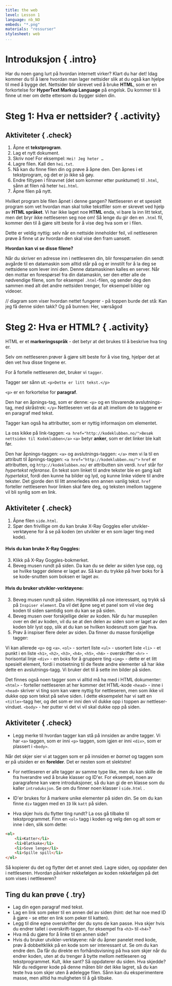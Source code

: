 ```yaml
---
title: the web
level: Lesson 1
language: nb_NO
embeds: "*.png"
materials: "ressurser"
stylesheet: web
...
```


# Introduksjon { .intro}

Har du noen gang lurt på hvordan internett virker? Klart du har det! Idag kommer du til å lære hvordan man lager nettsider slik at du også kan hjelpe til med å bygge det. Nettsider blir skrevet ved å bruke __HTML__, som er en forkortelse for __HyperText Markup Language__ på engelsk. Du kommer til å finne ut mer om dette ettersom du bygger siden din.

# Steg 1: Hva er nettsider? { .activity}

## Aktiviteter { .check}

1. Åpne et __tekstprogram__.
2. Lag et nytt dokument.
3. Skriv noe! For eksempel: `Hei! Jeg heter …`
4. Lagre filen. Kall den `hei.txt`.
5. Nå kan du finne filen din og prøve å åpne den. Den åpnes i et tekstprogram, og det er jo ikke så gøy.
6. Endre filtypen i filnavnet (det som kommer etter punktumet) til `.html`, sånn at filen nå heter `hei.html`.
7. Åpne filen på nytt.

Hvilket program ble filen åpnet i denne gangen? Nettleseren er et spesielt program som vet hvordan man skal tolke tekstfiler som er skrevet ved hjelp av __HTML språket__. Vi har ikke laget noe __HTML__ enda, vi bare la inn litt tekst, men det bryr ikke nettleseren seg noe om! Så lenge du gir den en `.html` fil, kommer den til å gjøre sitt beste for å vise deg hva som er i filen.

Dette er veldig nyttig: selv når en nettside inneholder feil, vil nettleseren prøve å finne ut av hvordan den skal vise den fram uansett.

__Hvordan kan vi se disse filene?__

Når du skriver en adresse inn i nettleseren din, blir forespørselen din sendt avgårde til en datamaskin som alltid står på og er innstilt for å la deg se nettsidene som lever inni den. Denne datamaskinen kalles en server. Når den mottar en forespørsel fra din datamaskin, ser den etter alle de nødvendige filene, som for eksempel `.html`-filen, og sender deg den sammen med alt det andre nettsiden trenger, for eksempel bilder og videoer.

// diagram som viser hvordan nettet fungerer - på toppen burde det stå: Kan jeg få denne siden takk? Og på bunnen: Her, værsågod

# Steg 2: Hva er HTML? { .activity}

HTML er et __markeringsspråk__ - det betyr at det brukes til å beskrive hva ting er.

Selv om nettleseren prøver å gjøre sitt beste for å vise ting, hjelper det at den vet hva disse tingene er.

For å fortelle nettleseren det, bruker vi `tagger`.

Tagger ser sånn ut:
`<p>Dette er litt tekst.</p>`

`<p>` er en forkortelse for __paragraf__.

Den har en åpnings-tag, som er denne:
`<p>`
og en tilsvarende avslutnings-tag, med skråstrek:
`</p>`
Nettleseren vet da at alt imellom de to taggene er en paragraf med tekst.

Tagger kan også ha attributter, som er nyttig informasjon om elementet.

La oss kikke på link-taggen:
`<a href="http://kodeklubben.no/">Besøk nettsiden til Kodeklubben</a>`
`<a>` betyr __anker__, som er det linker ble kalt før.

Den har åpnings-taggen:
`<a>`
og avslutnings-taggen:
`</a>`
men vi la til en attributt til åpnings-taggen:
`<a href="http://kodeklubben.no/">`
`href` er attributten, og `http://kodeklubben.no/` er attributten sin verdi.
`href` står for _hypertekst referanse_. En tekst som linket til andre tekster ble en gang kalt _hypertekst_, fordi den kunne ha bilder og lyd, og kunne linke videre til andre tekster. Det gjorde den til litt annerledes enn annen vanlig tekst.
`href` forteller nettleseren hvor linken skal føre deg, og teksten imellom taggene vil bli synlig som en link.

## Aktiviteter { .check}

1. Åpne filen `side.html`.
2. Spør den frivillige om du kan bruke X-Ray Goggles eller utvikler-verktøyene for å se på koden (en utvikler er en som lager ting med kode).

#### Hvis du kan bruke X-Ray Goggles:
3. Klikk på X-Ray Goggles-bokmerket.
4. Beveg musen rundt på siden. Da kan du se deler av siden lyse opp, og se hvilke tagger delene er laget av. Så kan du trykke på hver boks for å se kode-snutten som boksen er laget av.

#### Hvis du bruker utvikler-verktøyene:
3. Beveg musen rundt på siden. Høyreklikk på noe interessant, og trykk så på `Inspiser element`. Da vil det åpne seg et panel som vil vise deg koden til siden samtidig som du kan se på siden.
4. Beveg musen over forskjellige deler av koden. Når du har musepilen over en del av koden, vil du se at den delen av siden som er laget av den koden blir lyst opp, slik at du kan se hvilken kodesnutt som gjør hva.
5. Prøv å inspiser flere deler av siden. Da finner du masse forskjellige tagger:

Vi kan allerede `<p>` og `<a>`.
`<ol>` - sortert liste
`<ul>` - usortert liste
`<li>` - et punkt i en liste
`<h1>`, `<h2>`, `<h3>`, `<h4>`, `<h5>`, `<h6>` - overskrifter
`<hr>` - horisontal linje
`<div>` - en boks for å gruppere ting
`<img>` - dette er et litt spesielt element, fordi i motsetning til de fleste andre elementer så har ikke dette en avslutnings-tagg. Vi bruker det til å sette inn bilder på siden.

Det finnes også noen tagger som vi alltid må ha med i HTML dokumenter:
`<html>` - forteller nettleseren at her kommer det HTML-kode
`<head>` - inne i `<head>` skriver vi ting som kan være nyttig for nettleseren, men som ikke vil dukke opp som tekst på selve siden. I dette eksempelet har vi satt en `<title>`-tagg her, og det som er inni den vil dukke opp i toppen av nettleser-vinduet.
`<body>` - her putter vi det vi vil skal dukke opp på siden.

## Aktiviteter { .check}

+ Legg merke til hvordan tagger kan stå på innsiden av andre tagger. Vi har `<a>` taggen, som er inni `<p>` taggen, som igjen er inni `<div>`, som er plassert i `<body>`.

Når det skjer sier vi at taggen som er på innsiden er _barnet_ og taggen som er på utsiden er en __forelder__. Det er nesten som et slektstre!

+ For nettleseren er alle tagger av samme type like, men du kan skille de fra hverandre ved å bruke klasser og ID'er.
For eksempel, noen av paragrafene kan være introduksjoner, så du kan gi de en klasse som du kaller `introduksjon`. Se om du finner noen klasser i `side.html` .

+ ID'er brukes for å markere unike elementer på siden din. Se om du kan finne `div` taggen med en `ID` lik `katt` på siden.

+ Hva skjer hvis du flytter ting rundt? La oss gå tilbake til tekstprogrammet. Finn en `<ol>` tagg i koden og velg den og alt som er inne i den, slik som dette:

```html
<ol>
	<li>Katter</li>
	<li>Bløtkake</li>
	<li>Sove lenge</li>
	<li>Spille spill</li>
</ol>
```

Så kopierer du det og flytter det et annet sted. Lagre siden, og oppdater den i nettleseren. Hvordan påvirker rekkefølgen av koden rekkefølgen på det som vises i nettleseren?

## Ting du kan prøve { .try}

* Lag din egen paragraf med tekst.
* Lag en link som peker til en annen del av siden (hint: det har noe med ID å gjøre - se etter en link som peker til katten).
* Legg til dine egne overskrifter der du syns de kan passe. Hva skjer hvis du endrer tallet i overskrift-taggen, for eksempel fra `<h3>` til `<h4>`?
* Hva må du gjøre for å linke til en annen side?
* Hvis du bruker utvikler-verktøyene: når du åpner panelet med kode, prøv å dobbeltklikk på en kode som ser interessant ut. Se om du kan endre den. Da får du direkte en forhåndsvisning på hva som skjer når du endrer koden, uten at du trenger å bytte mellom nettleseren og tekstprogrammet. Kult, ikke sant? Så oppdaterer du siden. Hva skjedde? Når du redigerer kode på denne måten blir det ikke lagret, så du kan teste hva som skjer uten å ødelegge filen. Sånn kan du eksperimentere masse, men alltid ha muligheten til å gå tilbake.
